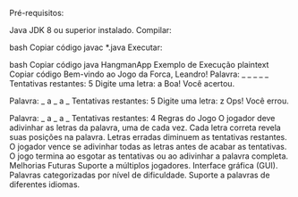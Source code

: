 Pré-requisitos:

Java JDK 8 ou superior instalado.
Compilar:

bash
Copiar código
javac *.java
Executar:

bash
Copiar código
java HangmanApp
Exemplo de Execução
plaintext
Copiar código
Bem-vindo ao Jogo da Forca, Leandro!
Palavra: _ _ _ _ _
Tentativas restantes: 5
Digite uma letra: a
Boa! Você acertou.

Palavra: _ a _ a _
Tentativas restantes: 5
Digite uma letra: z
Ops! Você errou.

Palavra: _ a _ a _
Tentativas restantes: 4
Regras do Jogo
O jogador deve adivinhar as letras da palavra, uma de cada vez.
Cada letra correta revela suas posições na palavra.
Letras erradas diminuem as tentativas restantes.
O jogador vence se adivinhar todas as letras antes de acabar as tentativas.
O jogo termina ao esgotar as tentativas ou ao adivinhar a palavra completa.
Melhorias Futuras
Suporte a múltiplos jogadores.
Interface gráfica (GUI).
Palavras categorizadas por nível de dificuldade.
Suporte a palavras de diferentes idiomas.